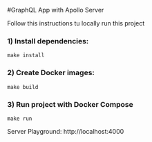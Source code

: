 #GraphQL App with Apollo Server

Follow this instructions tu locally run this project

### 1) Install dependencies:

```
make install
```

### 2) Create Docker images:

```
make build
```

### 3) Run project with Docker Compose

```
make run
```

Server Playground: http://localhost:4000
